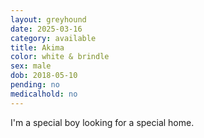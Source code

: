 ```yaml
---
layout: greyhound
date: 2025-03-16
category: available
title: Akima
color: white & brindle
sex: male
dob: 2018-05-10
pending: no
medicalhold: no
---
```

I'm a special boy looking for a special home.
